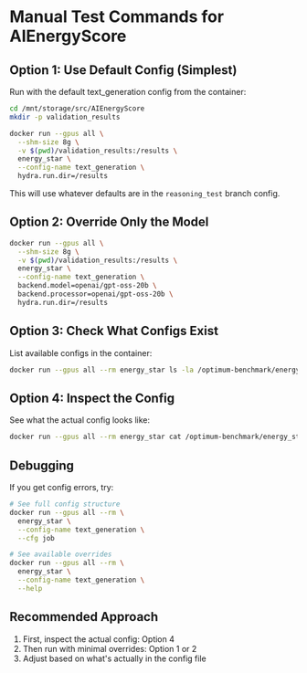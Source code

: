 # Manual Test Commands for AIEnergyScore

## Option 1: Use Default Config (Simplest)

Run with the default text_generation config from the container:

```bash
cd /mnt/storage/src/AIEnergyScore
mkdir -p validation_results

docker run --gpus all \
  --shm-size 8g \
  -v $(pwd)/validation_results:/results \
  energy_star \
  --config-name text_generation \
  hydra.run.dir=/results
```

This will use whatever defaults are in the `reasoning_test` branch config.

## Option 2: Override Only the Model

```bash
docker run --gpus all \
  --shm-size 8g \
  -v $(pwd)/validation_results:/results \
  energy_star \
  --config-name text_generation \
  backend.model=openai/gpt-oss-20b \
  backend.processor=openai/gpt-oss-20b \
  hydra.run.dir=/results
```

## Option 3: Check What Configs Exist

List available configs in the container:

```bash
docker run --gpus all --rm energy_star ls -la /optimum-benchmark/energy_star/
```

## Option 4: Inspect the Config

See what the actual config looks like:

```bash
docker run --gpus all --rm energy_star cat /optimum-benchmark/energy_star/text_generation.yaml
```

## Debugging

If you get config errors, try:

```bash
# See full config structure
docker run --gpus all --rm \
  energy_star \
  --config-name text_generation \
  --cfg job

# See available overrides
docker run --gpus all --rm \
  energy_star \
  --config-name text_generation \
  --help
```

## Recommended Approach

1. First, inspect the actual config: Option 4
2. Then run with minimal overrides: Option 1 or 2
3. Adjust based on what's actually in the config file
